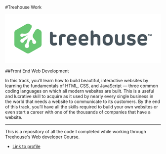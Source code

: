 #Treehouse Work

![Treehouse](https://github.com/jmccutchanwd/treehouse-work/blob/master/images/Treehouse-logo.png)

##Front End Web Development

In this track, you’ll learn how to build beautiful, interactive websites by learning the fundamentals of HTML, CSS, and JavaScript — three common coding languages on which all modern websites are built. This is a useful and lucrative skill to acquire as it used by nearly every single business in the world that needs a website to communicate to its customers. By the end of this track, you’ll have all the skills required to build your own websites or even start a career with one of the thousands of companies that have a website.

***

This is a repository of all the code I completed while working through Treehouse's Web developer Course.

* [Link to profile](https://teamtreehouse.com/johnmccutchan)


